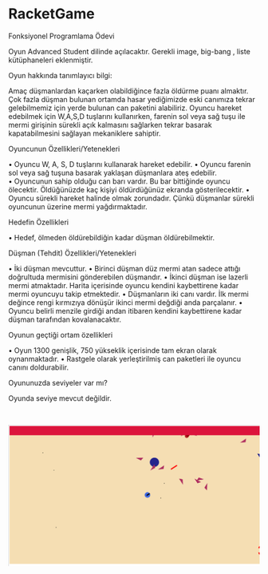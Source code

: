 # RacketGame
Fonksiyonel Programlama Ödevi

Oyun Advanced Student dilinde açılacaktır. Gerekli image, big-bang , liste kütüphaneleri eklenmiştir. 

Oyun hakkında tanımlayıcı bilgi:

Amaç düşmanlardan kaçarken olabildiğince fazla öldürme puanı almaktır. Çok fazla düşman bulunan ortamda hasar yediğimizde eski canımıza tekrar gelebilmemiz için yerde bulunan can paketini alabiliriz. Oyuncu hareket edebilmek için W,A,S,D tuşlarını kullanırken, farenin sol veya sağ tuşu ile mermi girişinin sürekli açık kalmasını sağlarken tekrar basarak kapatabilmesini sağlayan mekaniklere sahiptir. 

Oyuncunun Özellikleri/Yetenekleri

•	Oyuncu W, A, S, D tuşlarını kullanarak hareket edebilir.
•	Oyuncu farenin sol veya sağ tuşuna basarak yaklaşan düşmanlara ateş edebilir.  
•	Oyuncunun sahip olduğu can barı vardır. Bu bar bittiğinde oyuncu ölecektir. Öldüğünüzde kaç kişiyi öldürdüğünüz ekranda gösterilecektir. 
•	Oyuncu sürekli hareket halinde olmak zorundadır. Çünkü düşmanlar sürekli oyuncunun üzerine mermi yağdırmaktadır. 


Hedefin Özellikleri

•	Hedef, ölmeden öldürebildiğin kadar düşman öldürebilmektir. 

Düşman (Tehdit) Özellikleri/Yetenekleri

•	İki düşman mevcuttur. 
•	Birinci düşman düz mermi atan sadece attığı doğrultuda mermisini gönderebilen düşmandır. 
•	İkinci düşman ise lazerli mermi atmaktadır. Harita içerisinde oyuncu kendini kaybettirene kadar mermi oyuncuyu takip etmektedir. 
•	Düşmanların iki canı vardır. İlk mermi değince rengi kırmızıya dönüşür ikinci mermi değdiği anda parçalanır. 
•	Oyuncu belirli menzile girdiği andan itibaren kendini kaybettirene kadar düşman tarafından kovalanacaktır. 

Oyunun geçtiği ortam özellikleri

•	Oyun 1300 genişlik, 750 yükseklik içerisinde tam ekran olarak oynanmaktadır. 
•	Rastgele olarak yerleştirilmiş can paketleri ile oyuncu canını doldurabilir.
 

Oyununuzda seviyeler var mı?

Oyunda seviye mevcut değildir.

<br>

![img](https://github.com/oguncan/RacketGame/blob/master/resim.png)
